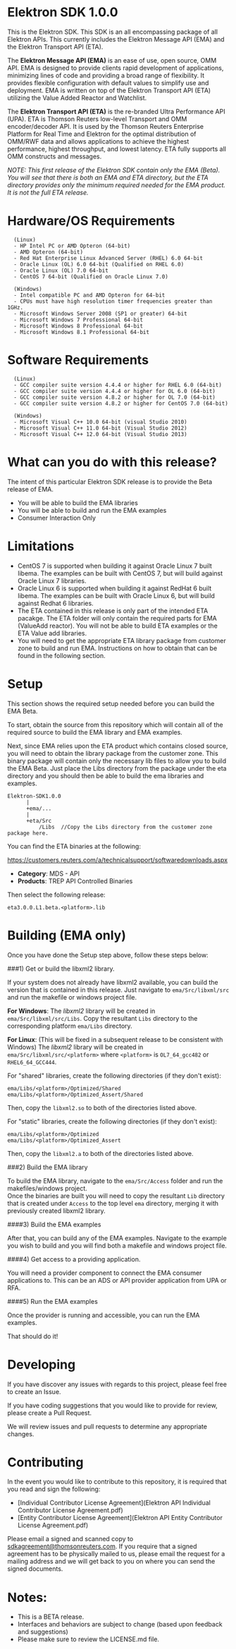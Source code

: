# Elektron SDK 1.0.0
This is the Elektron SDK. This SDK is an all encompassing package of all Elektron APIs. This currently includes the Elektron Message API (EMA) and the Elektron Transport API (ETA).

The **Elektron Message API (EMA)** is an ease of use, open source, OMM API. EMA is designed to provide clients rapid development of applications, minimizing lines of code and providing a broad range of flexibility. It provides flexible configuration with default values to simplify use and deployment.  EMA is written on top of the Elektron Transport API (ETA) utilizing the Value Added Reactor and Watchlist. 

The **Elektron Transport API (ETA)** is the re-branded Ultra Performance API (UPA). ETA is Thomson Reuters low-level 
Transport and OMM encoder/decoder API.  It is used by the Thomson Reuters Enterprise Platform for Real Time and Elektron for the optimal distribution of OMM/RWF data and allows applications to achieve the highest performance, highest throughput, and lowest latency. ETA fully supports all OMM constructs and messages. 

*NOTE: This first release of the Elektron SDK contain only the EMA (Beta).  You will see that there is both an EMA and ETA directory, but the ETA directory provides only the minimum required needed for the EMA product.  It is not the full ETA release.*

# Hardware/OS Requirements

      (Linux)
      - HP Intel PC or AMD Opteron (64-bit)
      - AMD Opteron (64-bit)
      - Red Hat Enterprise Linux Advanced Server (RHEL) 6.0 64-bit 
      - Oracle Linux (OL) 6.0 64-bit (Qualified on RHEL 6.0)
      - Oracle Linux (OL) 7.0 64-bit
      - CentOS 7 64-bit (Qualified on Oracle Linux 7.0)

      (Windows)
      - Intel compatible PC and AMD Opteron for 64-bit
      - CPUs must have high resolution timer frequencies greater than 1GHz.
      - Microsoft Windows Server 2008 (SP1 or greater) 64-bit 
      - Microsoft Windows 7 Professional 64-bit
      - Microsoft Windows 8 Professional 64-bit
      - Microsoft Windows 8.1 Professional 64-bit 
     
      
# Software Requirements
      (Linux)
      - GCC compiler suite version 4.4.4 or higher for RHEL 6.0 (64-bit)
      - GCC compiler suite version 4.4.4 or higher for OL 6.0 (64-bit)
      - GCC compiler suite version 4.8.2 or higher for OL 7.0 (64-bit)
      - GCC compiler suite version 4.8.2 or higher for CentOS 7.0 (64-bit)

      (Windows)
      - Microsoft Visual C++ 10.0 64-bit (visual Studio 2010)
      - Microsoft Visual C++ 11.0 64-bit (Visual Studio 2012)
      - Microsoft Visual C++ 12.0 64-bit (Visual Studio 2013)
      

# What can you do with this release?
The intent of this particular Elektron SDK release is to provide the Beta release of EMA.
- You will be able to build the EMA libraries
- You will be able to build and run the EMA examples
- Consumer Interaction Only

# Limitations
- CentOS 7 is supported when building it against Oracle Linux 7 built libema.  The examples can be built with CentOS 7, but will build against Oracle Linux 7 libraries.
- Oracle Linux 6 is supported when building it against RedHat 6 built libema.  The examples can be built with Oracle Linux 6, but will build against Redhat 6 libraries.
- The ETA contained in this release is only part of the intended ETA pacakge.  The ETA folder will only contain the required parts for EMA (ValueAdd reactor). You will not be able to build ETA examples or the ETA Value add libraries. 
- You will need to get the appropriate ETA library package from customer zone to build and run EMA. Instructions on how to obtain that can be found in the following section.


# Setup
This section shows the required setup needed before you can build the EMA Beta.

To start, obtain the source from this repository which will contain all of the required source to build the EMA library and EMA examples.

Next, since EMA relies upon the ETA product which contains closed source, you will need to obtain the library package from the customer zone. This binary package will contain only the necessary lib files to allow you to build the EMA Beta. Just place the Libs directory from the package under the eta directory and you should then be able to build the ema libraries and examples.

```
Elektron-SDK1.0.0
      |
      +ema/...
      |
      +eta/Src
          /Libs  //Copy the Libs directory from the customer zone package here.
```

You can find the ETA binaries at the following:

https://customers.reuters.com/a/technicalsupport/softwaredownloads.aspx

- **Category**: MDS - API
- **Products**: TREP API Controlled Binaries

Then select the following release:

    eta3.0.0.L1.beta.<platform>.lib



# Building (EMA only)

Once you have done the Setup step above, follow these steps below: 

###1) Get or build the libxml2 library.

If your system does not already have libxml2 available, you can build the version that is contained in this release. Just navigate to `ema/Src/libxml/src` and run the makefile or windows project file. 

**For Windows**:
The *libxml2* library will be created in `ema/Src/libxml/src/Libs`.  Copy the resultant `Libs` directory to the corresponding platform `ema/Libs` directory.

**For Linux**: (This will be fixed in a subsequent release to be consistent with Windows)
The *libxml2* library will be created in `ema/Src/libxml/src/<platform>` where `<platform>` is `OL7_64_gcc482` or `RHEL6_64_GCC444`.

For "shared" libraries, create the following directories (if they don't exist):
```
ema/Libs/<platform>/Optimized/Shared
ema/Libs/<platform>/Optimized_Assert/Shared
```

Then, copy the `libxml2.so` to both of the directories listed above.


For "static" libraries, create the following directories (if they don't exist):
```
ema/Libs/<platform>/Optimized
ema/Libs/<platform>/Optimized_Assert
```

Then, copy the `libxml2.a` to both of the directories listed above.


###2) Build the EMA library

To build the EMA library, navigate to the `ema/Src/Access` folder and run the makefiles/windows project.  
Once the binaries are built you will need to copy the resultant `Lib` directory that is created under `Access` to the top level `ema` directory, merging it with previously created libxml2 library.  

####3) Build the EMA examples

After that, you can build any of the EMA examples. Navigate to the example you wish to build and you will find both a makefile and windows project file.

####4) Get access to a providing application. 

You will need a provider component to connect the EMA consumer applications to.  This can be an ADS or API provider application from UPA or RFA.

####5) Run the EMA examples

Once the provider is running and accessible, you can run the EMA examples.  

That should do it!  



# Developing 

If you have discover any issues with regards to this project, please feel free to create an Issue.

If you have coding suggestions that you would like to provide for review, please create a Pull Request.

We will review issues and pull requests to determine any appropriate changes.


# Contributing
In the event you would like to contribute to this repository, it is required that you read and sign the following:

- [Individual Contributor License Agreement](Elektron API Individual Contributor License Agreement.pdf)
- [Entity Contributor License Agreement](Elektron API Entity Contributor License Agreement.pdf)

Please email a signed and scanned copy to sdkagreement@thomsonreuters.com.  If you require that a signed agreement has to be physically mailed to us, please email the request for a mailing address and we will get back to you on where you can send the signed documents.


# Notes:
- This is a BETA release.  
- Interfaces and behaviors are subject to change (based upon feedback and suggestions)
- Please make sure to review the LICENSE.md file.
